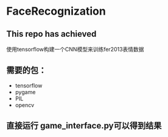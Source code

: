 # FaceRecognization

## This repo has achieved

使用tensorflow构建一个CNN模型来训练fer2013表情数据

## 需要的包：
- tensorflow
- pygame
- PIL
- opencv

## 直接运行 game_interface.py可以得到结果
